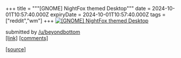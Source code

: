 +++
title = """[GNOME] NightFox themed Desktop"""
date = 2024-10-01T10:57:40.000Z
expiryDate = 2024-10-01T10:57:40.000Z
tags = ["reddit","wm"]
+++
[![[GNOME] NightFox themed Desktop](https://b.thumbs.redditmedia.com/ME0aBcuej6968VcOTfkGpIP3ULMVkalnRepHcJYlhus.jpg "[GNOME] NightFox themed Desktop")](https://www.reddit.com/r/unixporn/comments/1ftl9ac/gnome_nightfox_themed_desktop/)

submitted by [/u/beyondbottom](https://www.reddit.com/user/beyondbottom)  
[\[link\]](https://www.reddit.com/gallery/1ftl9ac) [\[comments\]](https://www.reddit.com/r/unixporn/comments/1ftl9ac/gnome_nightfox_themed_desktop/)

[[source]](https://www.reddit.com/r/unixporn/comments/1ftl9ac/gnome_nightfox_themed_desktop/)
